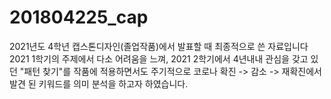 # 201804225_cap
2021년도 4학년 캡스톤디자인(졸업작품)에서 발표할 때 최종적으로 쓴 자료입니다
2021 1학기의 주제에서 다소 어려움을 느껴, 
2021 2학기에서 4년내내 관심을 갖고 있던 "패턴 찾기"를 작품에 적용하면서도
주기적으로 코로나 확진 -> 감소 -> 재확진에서 발견 된 키워드를 의미 분석을 하고자 하였습니다. 
